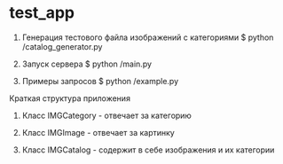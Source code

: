 # test_app

1. Генерация тестового файла изображений с категориями 
  $ python /catalog_generator.py
  
2. Запуск сервера
  $ python /main.py
  
3. Примеры запросов
  $ python /example.py
 
 
Краткая структура приложения

1. Класс IMGCategory - отвечает за категорию

2. Класс IMGImage - отвечает за картинку

3. Класс IMGCatalog - содержит в себе изображения и их категории
